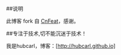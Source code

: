 ##说明


此博客 fork 自 [CnFeat](http://cnfeat.com/)，感谢。

##专注于技术,切不能沉迷于技术！

我是hubcarl，博客：[http://hubcarl.github.io]